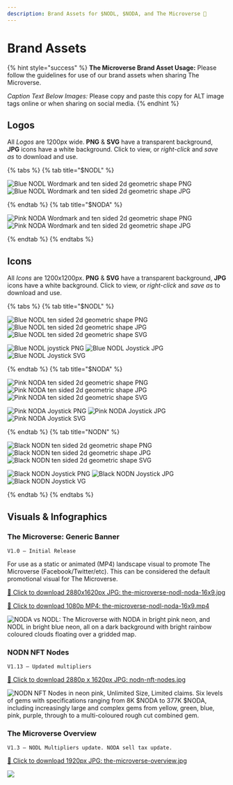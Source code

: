 ```yaml
---
description: Brand Assets for $NODL, $NODA, and The Microverse 🎨
---
```


# Brand Assets

{% hint style="success" %}
**The Microverse Brand Asset Usage:** Please follow the guidelines for use of our brand assets when sharing The Microverse.

_Caption Text Below Images:_ Please copy and paste this copy for ALT image tags online or when sharing on social media.
{% endhint %}

## Logos

All _Logos_ are 1200px wide. **PNG** & **SVG** have a transparent background, **JPG** icons have a white background. Click to view, or _right-click_ and _save as_ to download and use.

{% tabs %} 
{% tab title="$NODL" %}

![Blue NODL Wordmark and ten sided 2d geometric shape PNG](../.gitbook/assets/nodl-wordmark.png "Download icon") ![Blue NODL Wordmark and ten sided 2d geometric shape JPG](../.gitbook/assets/nodl-wordmark.jpg "Download NODL Wordmark")

{% endtab %}
{% tab title="$NODA" %}

![Pink NODA Wordmark and ten sided 2d geometric shape PNG](../.gitbook/assets/noda-wordmark.png "Download Noda Wordmark") ![Pink NODA Wordmark and ten sided 2d geometric shape JPG](../.gitbook/assets/noda-wordmark.jpg "Download Noda Wordmark")

{% endtab %}
{% endtabs %}

## Icons

All _Icons_ are 1200x1200px. **PNG** & **SVG** have a transparent background, **JPG** icons have a white background. Click to view, or _right-click_ and _save as_ to download and use.

{% tabs %} 
{% tab title="$NODL" %}

![Blue NODL ten sided 2d geometric shape PNG](../.gitbook/assets/nodl-icon.png "Download icon") ![Blue NODL ten sided 2d geometric shape JPG](../.gitbook/assets/nodl-icon.jpg "Download icon") ![Blue NODL ten sided 2d geometric shape SVG](../.gitbook/assets/nodl-icon.svg "Download icon")

![Blue NODL joystick PNG](../.gitbook/assets/nodl-icon-joystick.png "Download icon") ![Blue NODL Joystick JPG](../.gitbook/assets/nodl-icon-joystick.jpg "Download icon") ![Blue NODL Joystick SVG](../.gitbook/assets/nodl-icon-joystick.svg "Download icon")

{% endtab %}
{% tab title="$NODA" %}

![Pink NODA ten sided 2d geometric shape PNG](../.gitbook/assets/noda-icon.png "Download icon") ![Pink NODA ten sided 2d geometric shape JPG](../.gitbook/assets/noda-icon.jpg "Download icon") ![Pink NODA ten sided 2d geometric shape SVG](../.gitbook/assets/noda-icon.svg "Download icon")

![Pink NODA Joystick PNG](../.gitbook/assets/noda-icon-joystick.png "Download icon") ![Pink NODA Joystick JPG](../.gitbook/assets/noda-icon-joystick.jpg "Download icon") ![Pink NODA Joystick SVG](../.gitbook/assets/noda-icon-joystick.svg "Download icon")

{% endtab %}
{% tab title="NODN" %}

![Black NODN ten sided 2d geometric shape PNG](../.gitbook/assets/nodn-icon.png "Download icon") ![Black NODN ten sided 2d geometric shape JPG](../.gitbook/assets/nodn-icon.jpg "Download icon") ![Black NODN ten sided 2d geometric shape SVG](../.gitbook/assets/nodn-icon.svg "Download icon")

![Black NODN Joystick PNG](../.gitbook/assets/nodn-icon-joystick.png "Download icon") ![Black NODN Joystick JPG](../.gitbook/assets/nodn-icon-joystick.jpg "Download icon") ![Black NODN Joystick VG](../.gitbook/assets/nodn-icon-joystick.svg "Download icon")

{% endtab %}
{% endtabs %}

## Visuals & Infographics

### The Microverse: Generic Banner
```
V1.0 — Initial Release
```

For use as a static or animated (MP4) landscape visual to promote The Microverse (Facebook/Twitter/etc). This can be considered the default promotional visual for The Microverse.

[🔻 Click to download 2880x1620px JPG: the-microverse-nodl-noda-16x9.jpg](https://github.com/Nodinverse/NODLvsNODA/blob/d472bfaf906df81087b762f0987357df34edcc0a/.gitbook/assets/the-microverse-nodl-noda-16x9.jpg?raw=true "Click to download directly")

[🔻 Click to download 1080p MP4: the-microverse-nodl-noda-16x9.mp4](https://github.com/Nodinverse/NODLvsNODA/blob/d472bfaf906df81087b762f0987357df34edcc0a/.gitbook/assets/the-microverse-nodl-noda-16x9.mp4?raw=true "Click to download directly")

![NODA vs NODL: The Microverse with NODA in bright pink neon, and NODL in bright blue neon, all on a dark background with bright rainbow coloured clouds floating over a gridded map.](../.gitbook/assets/the-microverse-nodl-noda-16x9.jpg)

### NODN NFT Nodes
```
V1.13 — Updated multipliers
```

[🔻 Click to download 2880p x 1620px JPG: nodn-nft-nodes.jpg](https://github.com/Nodinverse/NODLvsNODA/blob/f60e50864aca3de5caf312cdec9d84389cfc781d/.gitbook/assets/nodn-nft-nodes.jpg?raw=true "Click to download directly")

![NODN NFT Nodes in neon pink, Unlimited Size, Limited claims. Six levels of gems with specifications ranging from 8K $NODA to 377K $NODA, including increasingly large and complex gems from yellow, green, blue, pink, purple, through to a multi-coloured rough cut combined gem.](../.gitbook/assets/nodn-nft-nodes.jpg)

### The Microverse Overview
```
V1.3 — NODL Multipliers update. NODA sell tax update.
```

[🔻 Click to download 1920px JPG: the-microverse-overview.jpg](https://github.com/Nodinverse/NODLvsNODA/blob/f60e50864aca3de5caf312cdec9d84389cfc781d/.gitbook/assets/the-microverse-overview.jpg?raw=true "Click to download directly")

![](../.gitbook/assets/the-microverse-overview.jpg)
